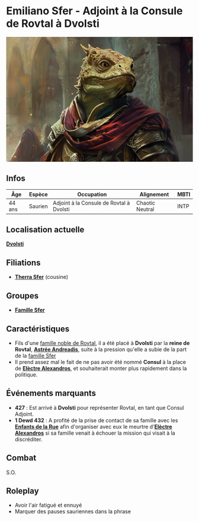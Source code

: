 # Emiliano Sfer - Adjoint à la Consule de Rovtal à Dvolsti
![Emiliano Sfer](../../../_images/emiliano.png)

## Infos 

| Âge | Espèce | Occupation | Alignement | MBTI |
| --- | ------ | ---------- | ---------- | ---- |
| 44 ans | Saurien | Adjoint à la Consule de Rovtal à Dvolsti | Chaotic Neutral | INTP |

## Localisation actuelle
[**Dvolsti**](../../VILLES/Dvolsti.md)

## Filiations
* [**Therra Sfer**](../BRUMEBOURG/Therra_Sfer.md) (cousine)

## Groupes 
* [**Famille Sfer**](../ROVTAL/GROUPES/Famille_Sfer.md)

## Caractéristiques
* Fils d'une [famille noble de Rovtal](../ROVTAL/GROUPES/Famille_Sfer.md), il a été placé à **Dvolsti** par la **reine de Rovtal**, [**Astrée Andreadis**](../ROVTAL/Astrée_Andreadis.md), suite à la pression qu'elle a subie de la part de la [famille Sfer](../ROVTAL/GROUPES/Famille_Sfer.md)
* Il prend assez mal le fait de ne pas avoir été nommé **Consul** à la place de [**Elèctre Alexandros**](./Elèctre_Alexandros.md), et souhaiterait monter plus rapidement dans la politique.

## Événements marquants
* **427** : Est arrivé à **Dvolsti** pour représenter Rovtal, en tant que Consul Adjoint.
* **1 Dewd 432** : A profité de la prise de contact de sa famille avec les [**Enfants de la Rue**](../../VILLES/Dvolsti.md#les-enfants-de-la-rue) afin d'organiser avec eux le meurtre d'[**Elèctre Alexandros**](./Elèctre_Alexandros.md) si sa famille venait à échouer la mission qui visait à la discréditer.
## Combat
S.O.

## Roleplay
* Avoir l'air fatigué et ennuyé
* Marquer des pauses sauriennes dans la phrase